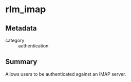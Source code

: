 # rlm_imap
## Metadata
<dl>
  <dt>category</dt><dd>authentication</dd>
</dl>

## Summary
Allows users to be authenticated against an IMAP server.
